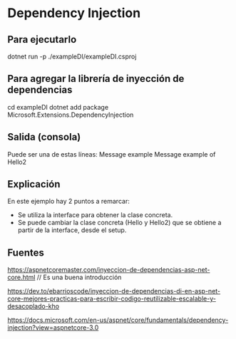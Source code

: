# Dependency Injection

## Para ejecutarlo

dotnet run -p ./exampleDI/exampleDI.csproj

## Para agregar la librería de inyección de dependencias

cd exampleDI
dotnet add package Microsoft.Extensions.DependencyInjection

## Salida (consola)

Puede ser una de estas líneas:
Message example
Message example of Hello2

## Explicación

En este ejemplo hay 2 puntos a remarcar:
- Se utiliza la interface para obtener la clase concreta.
- Se puede cambiar la clase concreta (Hello y Hello2) que se obtiene a partir de la interface, desde el setup.

## Fuentes

https://aspnetcoremaster.com/inyeccion-de-dependencias-asp-net-core.html // Es una buena introducción

https://dev.to/ebarrioscode/inyeccion-de-dependencias-di-en-asp-net-core-mejores-practicas-para-escribir-codigo-reutilizable-escalable-y-desacoplado-kho

https://docs.microsoft.com/en-us/aspnet/core/fundamentals/dependency-injection?view=aspnetcore-3.0
